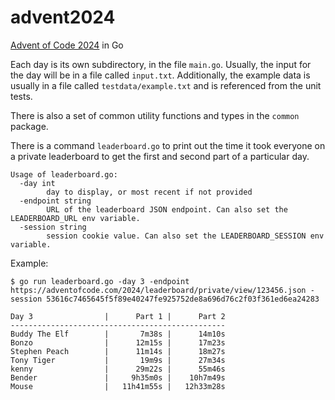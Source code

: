 # advent2024
[Advent of Code 2024](https://adventofcode.com/2024) in Go

Each day is its own subdirectory, in the file `main.go`. Usually, the input for the day will be in a file called `input.txt`. Additionally,
the example data is usually in a file called `testdata/example.txt` and is referenced from the unit tests.

There is also a set of common utility functions and types in the `common` package.

There is a command `leaderboard.go` to print out the time it took everyone on a private leaderboard to get the first and second part of a particular day.

```
Usage of leaderboard.go:
  -day int
    	day to display, or most recent if not provided
  -endpoint string
    	URL of the leaderboard JSON endpoint. Can also set the LEADERBOARD_URL env variable.
  -session string
    	session cookie value. Can also set the LEADERBOARD_SESSION env variable.
```

Example:

```
$ go run leaderboard.go -day 3 -endpoint https://adventofcode.com/2024/leaderboard/private/view/123456.json -session 53616c7465645f5f89e40247fe925752de8a696d76c2f03f361ed6ea24283

Day 3                |      Part 1 |      Part 2
------------------------------------------------
Buddy The Elf        |       7m38s |      14m10s
Bonzo                |      12m15s |      17m23s
Stephen Peach        |      11m14s |      18m27s
Tony Tiger           |       19m9s |      27m34s
kenny                |      29m22s |      55m46s
Bender               |     9h35m0s |    10h7m49s
Mouse                |   11h41m55s |   12h33m28s
```
